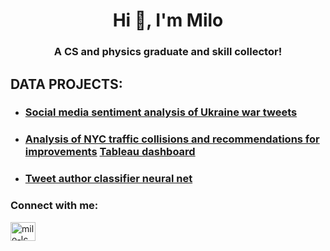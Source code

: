 <h1 align="center">Hi 👋, I'm Milo</h1>
<h3 align="center">A CS and physics graduate and skill collector!</h3>

## DATA PROJECTS:

- ### [Social media sentiment analysis of Ukraine war tweets](https://github.com/mlanicaputo/twitter-trends-ukraine)

- ### [Analysis of NYC traffic collisions and recommendations for improvements](https://github.com/mlanicaputo/nyc-collisions) [Tableau dashboard](https://public.tableau.com/app/profile/milo.lani.caputo/viz/nyc-collisions/Dashboard1?publish=yes)

- ### [Tweet author classifier neural net](https://github.com/mlanicaputo/guessthetweeter)

<h3 align="left">Connect with me:</h3>
<p align="left">
<a href="https://linkedin.com/in/milo-lc" target="blank"><img align="center" src="https://raw.githubusercontent.com/rahuldkjain/github-profile-readme-generator/master/src/images/icons/Social/linked-in-alt.svg" alt="milo-lc" height="30" width="40" /></a>
</p>
